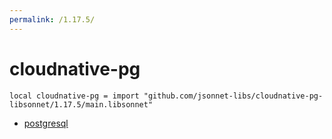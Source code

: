 ```yaml
---
permalink: /1.17.5/
---
```


# cloudnative-pg

```jsonnet
local cloudnative-pg = import "github.com/jsonnet-libs/cloudnative-pg-libsonnet/1.17.5/main.libsonnet"
```



* [postgresql](postgresql/index.md)